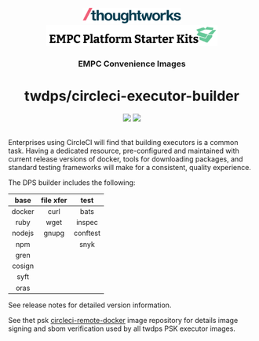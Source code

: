 <div align="center">
	<p>
		<img alt="Thoughtworks Logo" src="https://raw.githubusercontent.com/ThoughtWorks-DPS/static/master/thoughtworks_flamingo_wave.png?sanitize=true" width=200 />
    <br />
		<img alt="DPS Title" src="https://raw.githubusercontent.com/ThoughtWorks-DPS/static/master/EMPCPlatformStarterKitsImage.png?sanitize=true" width=350/>
	</p>
  <h3>EMPC Convenience Images</h3>
  <h1>twdps/circleci-executor-builder</h1>
  <a href="https://app.circleci.com/pipelines/github/ThoughtWorks-DPS/circleci-executor-builder"><img src="https://circleci.com/gh/ThoughtWorks-DPS/circleci-executor-builder.svg?style=shield"></a> <a href="https://opensource.org/licenses/MIT"><img src="https://img.shields.io/github/license/ThoughtWorks-DPS/circleci-executor-builder"></a>
</div>
<br />

Enterprises using CircleCI will find that building executors is a common task. Having a dedicated resource, pre-configured and maintained with current release versions of docker, tools for downloading packages, and standard testing frameworks will make for a consistent, quality experience.  

The DPS builder includes the following:  

| base     | file xfer  | test     |
|:--------:|:----------:|:--------:|
| docker   | curl       | bats     |
| ruby     | wget       | inspec   |
| nodejs   | gnupg      | conftest |
| npm      |            | snyk     |
| gren     |            |          |
| cosign   |            |          |
| syft     |            |          |
| oras     |            |          |

See release notes for detailed version information.  

See thet psk [circleci-remote-docker](https://github.com/ThoughtWorks-DPS/circleci-remote-docker) image repository for details image signing and sbom verification used by all twdps PSK executor images.  
